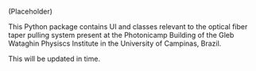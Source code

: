 (Placeholder)

This Python package contains UI and classes relevant to the optical fiber taper pulling system present at the Photonicamp Building of the Gleb Wataghin Physiscs Institute in the University of Campinas, Brazil.

This will be updated in time.